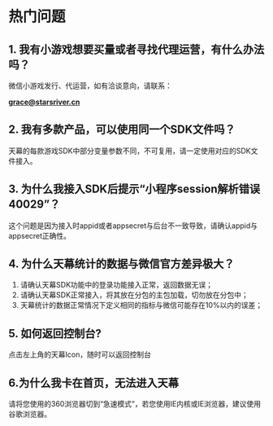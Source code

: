 # 热门问题

## 1. 我有小游戏想要买量或者寻找代理运营，有什么办法吗？

微信小游戏发行、代运营，如有洽谈意向，请联系：

**grace@starsriver.cn**

## 2. 我有多款产品，可以使用同一个SDK文件吗？

天幕的每款游戏SDK中部分变量参数不同，不可复用，请一定使用对应的SDK文件接入。

## 3. 为什么我接入SDK后提示“小程序session解析错误 40029”？

这个问题是因为接入时appid或者appsecret与后台不一致导致，请确认appid与appsecret正确性。

## 4. 为什么天幕统计的数据与微信官方差异极大？

1. 请确认天幕SDK功能中的登录功能接入正常，返回数据无误；
2. 请确认天幕SDK正常接入，将其放在分包的主包加载，切勿放在分包中；
3. 天幕统计的数据正常情况下定义相同的指标与微信可能存在10%以内的误差；

## 5. 如何返回控制台?

点击左上角的天幕Icon，随时可以返回控制台

## 6.为什么我卡在首页，无法进入天幕

请将您使用的360浏览器切到“急速模式”，若您使用IE内核或IE浏览器，建议使用谷歌浏览器。





